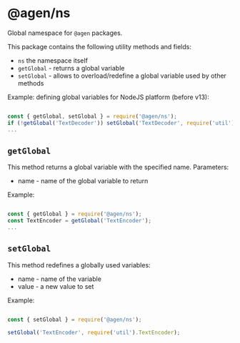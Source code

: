 @agen/ns
========

Global namespace for `@agen` packages.

This package contains the following utility methods and fields:
* `ns` the namespace itself
* `getGlobal` - returns a global variable
* `setGlobal` - allows to overload/redefine a global variable used by other methods

Example: defining global variables for NodeJS platform (before v13):
```javascript

const { getGlobal, setGlobal } = require('@agen/ns');
if (!getGlobal('TextDecoder')) setGlobal('TextDecoder', require('util').TextDecoder);
...

```

`getGlobal`
-----------

This method returns a global variable with the specified name.
Parameters:
* name - name of the global variable to return

Example:
```javascript

const { getGlobal } = require('@agen/ns');
const TextEncoder = getGlobal('TextEncoder');
...
```

`setGlobal`
-----------

This method redefines a globally used variables:
* name - name of the variable
* value - a new value to set

Example:
```javascript

const { setGlobal } = require('@agen/ns');

setGlobal('TextEncoder', require('util').TextEncoder);
```
